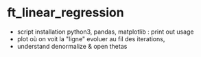 # ft_linear_regression
- script installation python3, pandas, matplotlib : print out usage
- plot où on voit la "ligne" evoluer au fil des iterations, 
- understand denormalize & open thetas